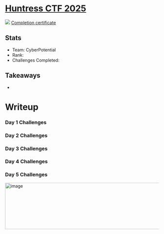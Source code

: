 # [Huntress CTF 2025](https://ctf.huntress.com/events/308dbb3b-8095-40e8-a46f-900e11f2a084)

![](https://images.coursestack.com/308dbb3b-8095-40e8-a46f-900e11f2a084/c8243370-e371-4c31-afa1-cc3c037641f1)
[Completion certificate](https://ctf.huntress.com/completion/98030048b565a687)


## Stats
- Team: CyberPotential
- Rank: 
- Challenges Completed: 

## Takeaways
- 
   
   
    
# Writeup
### Day 1 Challenges
### Day 2 Challenges
### Day 3 Challenges
### Day 4 Challenges
### Day 5 Challenges


<img width="623" height="152" alt="image" src="https://github.com/user-attachments/assets/2b6a3562-3e02-4bdd-854c-86a1a756e0dc" />
